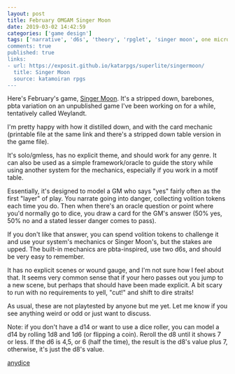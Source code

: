 ```yaml
---
layout: post
title: February OMGAM Singer Moon
date: 2019-03-02 14:42:59
categories: ['game design']
tags: ['narrative', 'd6s', 'theory', 'rpglet', 'singer moon', one microrpg game a month challenge', 'omgam', 'pbta', 'cards', 'everway', 'weylandt']
comments: true
published: true
links:
- url: https://exposit.github.io/katarpgs/superlite/singermoon/
  title: Singer Moon
  source: katamoiran rpgs
---
```


Here's February's game, [Singer Moon](https://exposit.github.io/katarpgs/superlite/singermoon/). It's a stripped down, barebones, pbta variation on an unpublished game I've been working on for a while, tentatively called Weylandt.

I'm pretty happy with how it distilled down, and with the card mechanic (printable file at the same link and there's a stripped down table version in the game file).

<!--more-->

It's solo/gmless, has no explicit theme, and should work for any genre. It can also be used as a simple framework/oracle to guide the story while using another system for the mechanics, especially if you work in a motif table.

Essentially, it's designed to model a GM who says "yes" fairly often as the first "layer" of play. You narrate going into danger, collecting volition tokens each time you do. Then when there's an oracle question or point where you'd normally go to dice, you draw a card for the GM's answer (50% yes, 50% no and a stated lesser danger comes to pass).

If you don't like that answer, you can spend volition tokens to challenge it and use your system's mechanics or Singer Moon's, but the stakes are upped. The built-in mechanics are pbta-inspired, use two d6s, and should be very easy to remember.

It has no explicit scenes or wound gauge, and I'm not sure how I feel about that. It seems very common sense that if your hero passes out you jump to a new scene, but perhaps that should have been made explicit. A bit scary to run with no requirements to yell, "cut!" and shift to dire straits!

As usual, these are not playtested by anyone but me yet. Let me know if you see anything weird or odd or just want to discuss.

Note: if you don't have a d14 or want to use a dice roller, you can model a d14 by rolling 1d8 and 1d6 (or flipping a coin). Reroll the d8 until it shows 7 or less. If the d6 is 4,5, or 6 (half the time), the result is the d8's value plus 7, otherwise, it's just the d8's value.

[anydice](https://anydice.com/program/13cce)
